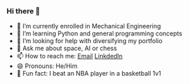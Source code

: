 ### Hi there 👋

- 🔭 I’m currently enrolled in Mechanical Engineering
- 🌱 I’m learning Python and general programming concepts
- 🤔 I’m looking for help with diversifying my portfolio
- 💬 Ask me about space, AI or chess
- 📫 How to reach me: [Email](mailto:keaghan.paterson@queensu.ca) [LinkdedIn](www.linkedin.com/in/keaghan-paterson-971448210)
- 😄 Pronouns: He/Him
- 🏀 Fun fact: I beat an NBA player in a basketball 1v1
